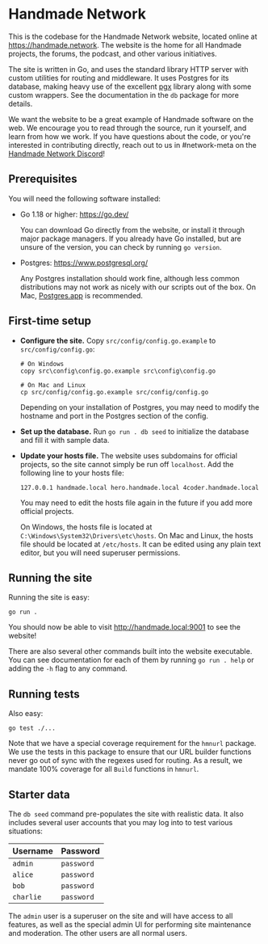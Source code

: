 # Handmade Network

This is the codebase for the Handmade Network website, located online at https://handmade.network. The website is the home for all Handmade projects, the forums, the podcast, and other various initiatives.

The site is written in Go, and uses the standard library HTTP server with custom utilities for routing and middleware. It uses Postgres for its database, making heavy use of the excellent [pgx](https://github.com/jackc/pgx) library along with some custom wrappers. See the documentation in the `db` package for more details.

We want the website to be a great example of Handmade software on the web. We encourage you to read through the source, run it yourself, and learn from how we work. If you have questions about the code, or you're interested in contributing directly, reach out to us in #network-meta on the [Handmade Network Discord](https://discord.gg/hmn)!

## Prerequisites

You will need the following software installed:

- Go 1.18 or higher: https://go.dev/

    You can download Go directly from the website, or install it through major package managers. If you already have Go installed, but are unsure of the version, you can check by running `go version`.

- Postgres: https://www.postgresql.org/

    Any Postgres installation should work fine, although less common distributions may not work as nicely with our scripts out of the box. On Mac, [Postgres.app](https://postgresapp.com/) is recommended.

## First-time setup

- **Configure the site.** Copy `src/config/config.go.example` to `src/config/config.go`:

    ```
    # On Windows
    copy src\config\config.go.example src\config\config.go

    # On Mac and Linux
    cp src/config/config.go.example src/config/config.go
    ```

    Depending on your installation of Postgres, you may need to modify the hostname and port in the Postgres section of the config.

- **Set up the database.** Run `go run . db seed` to initialize the database and fill it with sample data.

- **Update your hosts file.** The website uses subdomains for official projects, so the site cannot simply be run off `localhost`. Add the following
line to your hosts file:

    ```
    127.0.0.1 handmade.local hero.handmade.local 4coder.handmade.local
    ```

    You may need to edit the hosts file again in the future if you add more official projects.

    On Windows, the hosts file is located at `C:\Windows\System32\Drivers\etc\hosts`. On Mac and Linux, the hosts file should be located at `/etc/hosts`. It can be edited using any plain text editor, but you will need superuser permissions.

## Running the site

Running the site is easy:

```
go run .
```

You should now be able to visit http://handmade.local:9001 to see the website!

There are also several other commands built into the website executable. You can see documentation for each of them by running `go run . help` or adding the `-h` flag to any command.

## Running tests

Also easy:

```
go test ./...
```

Note that we have a special coverage requirement for the `hmnurl` package. We use the tests in this package to ensure that our URL builder functions never go out of sync with the regexes used for routing. As a result, we mandate 100% coverage for all `Build` functions in `hmnurl`.

## Starter data

The `db seed` command pre-populates the site with realistic data. It also includes several user accounts that you may log into to test various situations:

| Username | Password |
| -------- | -------- |
| `admin` | `password` |
| `alice` | `password` |
| `bob` | `password` |
| `charlie` | `password` |

The `admin` user is a superuser on the site and will have access to all features, as well as the special admin UI for performing site maintenance and moderation. The other users are all normal users.
